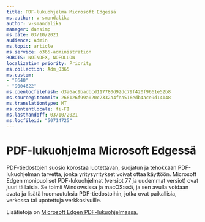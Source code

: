 ```yaml
---
title: PDF-lukuohjelma Microsoft Edgessä
ms.author: v-smandalika
author: v-smandalika
manager: dansimp
ms.date: 03/10/2021
audience: Admin
ms.topic: article
ms.service: o365-administration
ROBOTS: NOINDEX, NOFOLLOW
localization_priority: Priority
ms.collection: Adm_O365
ms.custom:
- "8640"
- "9004622"
ms.openlocfilehash: d3a6ac9badbcd117780d92dc79f420f9661e52b8
ms.sourcegitcommit: 266126f99a020c2332a4fea516edb4ace9d14148
ms.translationtype: MT
ms.contentlocale: fi-FI
ms.lasthandoff: 03/10/2021
ms.locfileid: "50714725"
---
```

# <a name="pdf-reader-app-in-microsoft-edge"></a>PDF-lukuohjelma Microsoft Edgessä

PDF-tiedostojen suosio korostaa luotettavan, suojatun ja tehokkaan PDF-lukuohjelman tarvetta, jonka yritysyritykset voivat ottaa käyttöön. Microsoft Edgen monipuoliset PDF-lukuohjelmat (versiot 77 ja uudemmat versiot) ovat juuri tällaisia. Se toimii Windowsissa ja macOS:ssä, ja sen avulla voidaan avata ja lisätä huomautuksia PDF-tiedostoihin, jotka ovat paikallisia, verkossa tai upotettuja verkkosivuille.

Lisätietoja on [Microsoft Edgen PDF-lukuohjelmassa.](https://docs.microsoft.com/deployedge/microsoft-edge-pdf)
